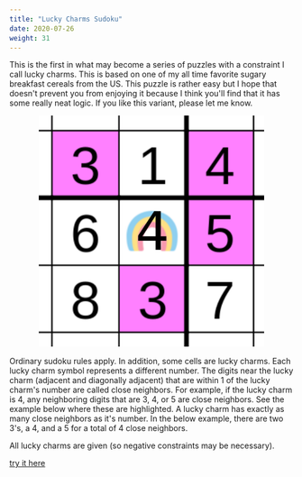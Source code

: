 ```yaml
---
title: "Lucky Charms Sudoku"
date: 2020-07-26
weight: 31
---
```


<p>This is the first in what may become a series of puzzles with a constraint I call lucky charms. This is based on one of my all time favorite sugary breakfast cereals from the US. This puzzle is rather easy but I hope that doesn't prevent you from enjoying it because I think you'll find that it has some really neat logic. If you like this variant, please let me know. </p>

<p align="center">
  <img src="rules.png" alt="Rules for the puzzle" width="400"/>
</p>

<p>Ordinary sudoku rules apply. In addition, some cells are lucky charms. Each lucky charm symbol represents a different number. The digits near the lucky charm (adjacent and diagonally adjacent) that are within 1 of the lucky charm's number are called close neighbors. For example, if the lucky charm is 4, any neighboring digits that are 3, 4, or 5 are close neighbors. See the example below where these are highlighted. A lucky charm has exactly as many close neighbors as it's number. In the below example, there are two 3's, a 4, and a 5 for a total of 4 close neighbors.

All lucky charms are given (so negative constraints may be necessary).


</p>
<p>
<a href="https://app.crackingthecryptic.com/bsugsq727k">try it here</a>
</p>